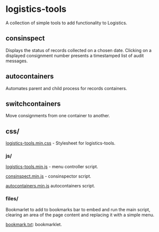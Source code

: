 # logistics-tools

A collection of simple tools to add functionality to Logistics.

## consinspect

Displays the status of records collected on a chosen date. Clicking on a displayed consignment number presents a timestamped list of audit messages.

## autocontainers

Automates parent and child process for records containers.

## switchcontainers

Move consignments from one container to another.

## css/

[logistics-tools.min.css](css/logistics-tools.min.css) - Stylesheet for logistics-tools.

### js/

[logistics-tools.min.js](js/logistics-tools.min.js) - menu controller script.

[consinspect.min.js](js/consinspect.min.js) - consinspector script.

[autocontainers.min.js](js/autocontainers.min.js) autocontainers script.

### files/

Bookmarlet to add to bookmarks bar to embed and run the main script, clearing an area of the page content and replacing it with a simple menu.

[bookmark.txt](files/bookmark.txt): bookmarklet.
